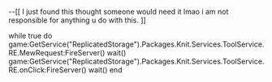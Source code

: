 --[[
I just found this thought someone would need it lmao
i am not responsible for anything u do with this.
]]

while true do 
game:GetService("ReplicatedStorage").Packages.Knit.Services.ToolService.RE.MewRequest:FireServer()
wait()
game:GetService("ReplicatedStorage").Packages.Knit.Services.ToolService.RE.onClick:FireServer()
wait() end

